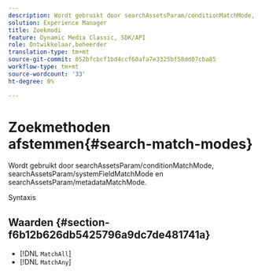 ```yaml
---
description: Wordt gebruikt door searchAssetsParam/conditionMatchMode, searchAssetsParam/systemFieldMatchMode en searchAssetsParam/metadataMatchMode.
solution: Experience Manager
title: Zoekmodi
feature: Dynamic Media Classic, SDK/API
role: Ontwikkelaar,beheerder
translation-type: tm+mt
source-git-commit: 052bfcbcf1bd4ccf60afa7e3325bf58dd07cba85
workflow-type: tm+mt
source-wordcount: '33'
ht-degree: 0%

---
```



# Zoekmethoden afstemmen{#search-match-modes}

Wordt gebruikt door searchAssetsParam/conditionMatchMode, searchAssetsParam/systemFieldMatchMode en searchAssetsParam/metadataMatchMode.

Syntaxis

## Waarden {#section-f6b12b626db5425796a9dc7de481741a}

* [!DNL `MatchAll`]
* [!DNL `MatchAny`]

